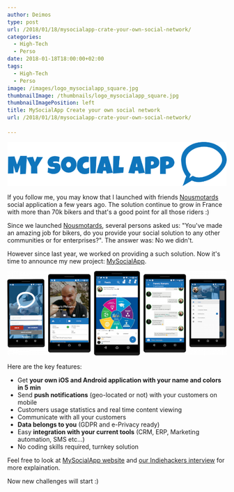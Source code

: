 ```yaml
---
author: Deimos
type: post
url: /2018/01/18/mysocialapp-crate-your-own-social-network/
categories:
  - High-Tech
  - Perso
date: 2018-01-18T18:00:00+02:00
tags:
  - High-Tech
  - Perso
image: /images/logo_mysocialapp_square.jpg
thumbnailImage: /thumbnails/logo_mysocialapp_square.jpg
thumbnailImagePosition: left
title: MySocialApp Create your own social network
url: /2018/01/18/mysocialapp-crate-your-own-social-network/

---
```


![MySocialApp](/images/logo_mysocialapp.png)

If you follow me, you may know that I launched with friends [Nousmotards][1] social application a few years ago. The solution continue to grow in France with more than 70k bikers and that's a good point for all those riders :)

Since we launched [Nousmotards][1], several persons asked us: "You've made an amazing job for bikers, do you provide your social solution to any other communities or for enterprises?". The answer was: No we didn't.

However since last year, we worked on providing a such solution. Now it's time to announce my new project: [MySocialApp][2].

![MSA screenshots](/images/msa_screenshots.png)

Here are the key features:

* Get **your own iOS and Android application with your name and colors in 5 min**
* Send **push notifications** (geo-located or not) with your customers on mobile
* Customers usage statistics and real time content viewing
* Communicate with all your customers
* **Data belongs to you** (GDPR and e-Privacy ready)
* Easy **integration with your current tools** (CRM, ERP, Marketing automation, SMS etc...)
* No coding skills required, turnkey solution

Feel free to look at [MySocialApp website][2] and [our Indiehackers interview][3] for more explaination.

Now new challenges will start :)

 [1]: https://www.nousmotards.com
 [2]: https://mysocialapp.io
 [3]: https://www.indiehackers.com/interview/mysocialapp-2e608c3258
